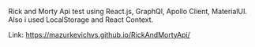 Rick and Morty Api test using React.js, GraphQl, Apollo Client, MaterialUI. Also i used LocalStorage and React Context.

Link: https://mazurkevichvs.github.io/RickAndMortyApi/

